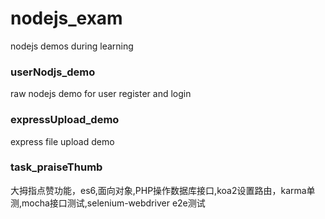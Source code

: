 # nodejs_exam
nodejs demos during learning

### userNodjs_demo
raw nodejs demo for user register and login
### expressUpload_demo
express file upload demo
### task_praiseThumb
大拇指点赞功能，es6,面向对象,PHP操作数据库接口,koa2设置路由，karma单测,mocha接口测试,selenium-webdriver e2e测试
